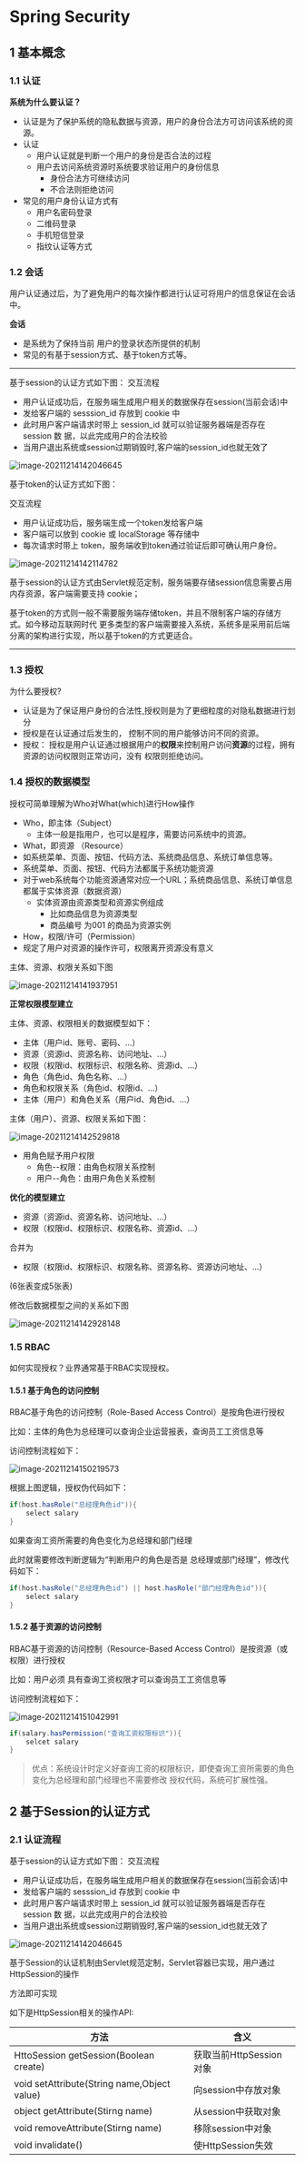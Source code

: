 # Spring Security

## 1 基本概念

### 1.1  认证

**系统为什么要认证？**

- 认证是为了保护系统的隐私数据与资源，用户的身份合法方可访问该系统的资源。 
- 认证 
  - 用户认证就是判断一个用户的身份是否合法的过程
  - 用户去访问系统资源时系统要求验证用户的身份信息
    - 身份合法方可继续访问
    - 不合法则拒绝访问
- 常见的用户身份认证方式有
  - 用户名密码登录
  - 二维码登录
  - 手机短信登录
  - 指纹认证等方式



### 1.2 会话

用户认证通过后，为了避免用户的每次操作都进行认证可将用户的信息保证在会话中。

**会话**

- 是系统为了保持当前 用户的登录状态所提供的机制
- 常见的有基于session方式、基于token方式等。

---

基于session的认证方式如下图： 
交互流程
- 用户认证成功后，在服务端生成用户相关的数据保存在session(当前会话)中
- 发给客户端的 sesssion_id 存放到 cookie 中
- 此时用户客户端请求时带上 session_id 就可以验证服务器端是否存在 session 数 据，以此完成用户的合法校验
- 当用户退出系统或session过期销毁时,客户端的session_id也就无效了

![image-20211214142046645](SpringSecurity/image-20211214142046645.png)



基于token的认证方式如下图：

交互流程

- 用户认证成功后，服务端生成一个token发给客户端
- 客户端可以放到 cookie 或 localStorage 等存储中
- 每次请求时带上 token，服务端收到token通过验证后即可确认用户身份。

![image-20211214142114782](SpringSecurity/image-20211214142114782.png)





基于session的认证方式由Servlet规范定制，服务端要存储session信息需要占用内存资源，客户端需要支持 cookie；

基于token的方式则一般不需要服务端存储token，并且不限制客户端的存储方式。如今移动互联网时代 更多类型的客户端需要接入系统，系统多是采用前后端分离的架构进行实现，所以基于token的方式更适合。

---



### 1.3 授权

为什么要授权?

- 认证是为了保证用户身份的合法性,授权则是为了更细粒度的对隐私数据进行划分
- 授权是在认证通过后发生的， 控制不同的用户能够访问不同的资源。 
- 授权： 授权是用户认证通过根据用户的**权限**来控制用户访问**资源**的过程，拥有资源的访问权限则正常访问，没有 权限则拒绝访问。



### 1.4 授权的数据模型

授权可简单理解为Who对What(which)进行How操作

- Who，即主体（Subject）
  - 主体一般是指用户，也可以是程序，需要访问系统中的资源。
-  What，即资源 （Resource）
  - 如系统菜单、页面、按钮、代码方法、系统商品信息、系统订单信息等。
  - 系统菜单、页面、按钮、代码方法都属于系统功能资源
  - 对于web系统每个功能资源通常对应一个URL；系统商品信息、系统订单信息 都属于实体资源（数据资源）
    - 实体资源由资源类型和资源实例组成
      - 比如商品信息为资源类型
      - 商品编号 为001 的商品为资源实例
-  How，权限/许可（Permission）
  - 规定了用户对资源的操作许可，权限离开资源没有意义

主体、资源、权限关系如下图

![image-20211214141937951](SpringSecurity/image-20211214141937951.png)





**正常权限模型建立**

主体、资源、权限相关的数据模型如下： 

- 主体（用户id、账号、密码、...）
- 资源（资源id、资源名称、访问地址、...） 
- 权限（权限id、权限标识、权限名称、资源id、...） 
- 角色（角色id、角色名称、...） 
- 角色和权限关系（角色id、权限id、...） 
- 主体（用户）和角色关系（用户id、角色id、...） 

主体（用户）、资源、权限关系如下图：

![image-20211214142529818](SpringSecurity/image-20211214142529818.png)



- 用角色赋予用户权限
  - 角色--权限：由角色权限关系控制
  - 用户--角色：由用户角色关系控制



**优化的模型建立**

- 资源（资源id、资源名称、访问地址、...） 
- 权限（权限id、权限标识、权限名称、资源id、...） 

合并为 

- 权限（权限id、权限标识、权限名称、资源名称、资源访问地址、...）

(6张表变成5张表)



修改后数据模型之间的关系如下图

![image-20211214142928148](SpringSecurity/image-20211214142928148.png)



### 1.5 RBAC
如何实现授权？业界通常基于RBAC实现授权。 

#### 1.5.1 基于角色的访问控制

RBAC基于角色的访问控制（Role-Based Access Control）是按角色进行授权

比如：主体的角色为总经理可以查询企业运营报表，查询员工工资信息等

访问控制流程如下：

![image-20211214150219573](SpringSecurity/image-20211214150219573.png)



根据上图逻辑，授权伪代码如下：

```java
if(host.hasRole("总经理角色id")){
    select salary
}
```

如果查询工资所需要的角色变化为总经理和部门经理

此时就需要修改判断逻辑为“判断用户的角色是否是 总经理或部门经理”，修改代码如下：

```java
if(host.hasRole("总经理角色id") || host.hasRole("部门经理角色id")){
	select salary
}
```



#### 1.5.2 基于资源的访问控制

RBAC基于资源的访问控制（Resource-Based Access Control）是按资源（或权限）进行授权

比如：用户必须 具有查询工资权限才可以查询员工工资信息等

访问控制流程如下：

![image-20211214151042991](SpringSecurity/image-20211214151042991.png)

```java
if(salary.hasPermission("查询工资权限标识")){
	selcet salary
}

```



> 优点：系统设计时定义好查询工资的权限标识，即使查询工资所需要的角色变化为总经理和部门经理也不需要修改 授权代码，系统可扩展性强。





## 2 基于Session的认证方式

### 2.1 认证流程

基于session的认证方式如下图： 
交互流程

- 用户认证成功后，在服务端生成用户相关的数据保存在session(当前会话)中
- 发给客户端的 sesssion_id 存放到 cookie 中
- 此时用户客户端请求时带上 session_id 就可以验证服务器端是否存在 session 数 据，以此完成用户的合法校验
- 当用户退出系统或session过期销毁时,客户端的session_id也就无效了

![image-20211214142046645](SpringSecurity/image-20211214142046645.png)

基于Session的认证机制由Servlet规范定制，Servlet容器已实现，用户通过HttpSession的操作

方法即可实现

如下是HttpSession相关的操作API:

| 方法                                        | 含义                    |
| ------------------------------------------- | ----------------------- |
| HttoSession getSession(Boolean create)      | 获取当前HttpSession对象 |
| void setAttribute(String name,Object value) | 向session中存放对象     |
| object getAttribute(Stirng name)            | 从session中获取对象     |
| void removeAttribute(Stirng name)           | 移除session中对象       |
| void invalidate()                           | 使HttpSession失效       |



